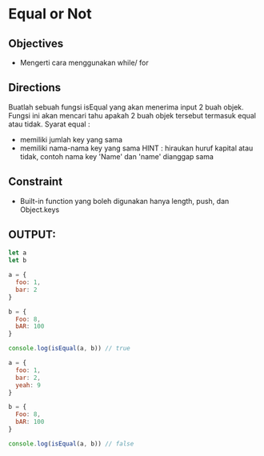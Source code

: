 # Equal or Not
## Objectives
- Mengerti cara menggunakan while/ for
## Directions
Buatlah sebuah fungsi isEqual yang akan menerima input 2 buah objek. Fungsi ini akan mencari tahu apakah 2 buah objek tersebut termasuk equal atau tidak.
Syarat equal :
- memiliki jumlah key yang sama
- memiliki nama-nama key yang sama
HINT : hiraukan huruf kapital atau tidak, contoh nama key 'Name' dan 'name' dianggap sama

## Constraint
- Built-in function yang boleh digunakan hanya length, push, dan Object.keys

OUTPUT:
--------
```js
let a
let b

a = {
  foo: 1,
  bar: 2
}

b = {
  Foo: 8,
  bAR: 100
}

console.log(isEqual(a, b)) // true

a = {
  foo: 1,
  bar: 2,
  yeah: 9
}

b = {
  Foo: 8,
  bAR: 100
}

console.log(isEqual(a, b)) // false
```